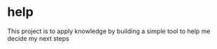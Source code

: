 # help
This project is 
to apply knowledge by building a simple tool
to help me decide my next steps
